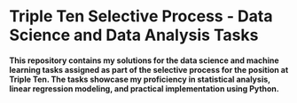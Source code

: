 # Triple Ten Selective Process - Data Science and Data Analysis Tasks

#### This repository contains my solutions for the data science and machine learning tasks assigned as part of the selective process for the position at Triple Ten. The tasks showcase my proficiency in statistical analysis, linear regression modeling, and practical implementation using Python.
